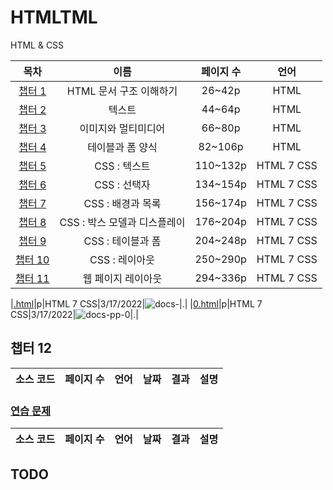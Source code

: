 # HTMLTML
HTML & CSS

|목차|이름|페이지 수|언어|
|:---:|:---:|:---:|:---:|
|[챕터 1](../HTMLTML/cahp1/README.md)|HTML 문서 구조 이해하기|26~42p|HTML|
|[챕터 2](../HTMLTML/cahp2/README.md)|텍스트|44~64p|HTML|
|[챕터 3](../HTMLTML/caph3/README.md)|이미지와 멀티미디어|66~80p|HTML|
|[챕터 4](../HTMLTML/caph4/README.md)|테이블과 폼 양식|82~106p|HTML|
|[챕터 5](../HTMLTML/caph5/README.md)|CSS : 텍스트|110~132p|HTML 7 CSS|
|[챕터 6](../HTMLTML/caph6/README.md)|CSS : 선택자|134~154p|HTML 7 CSS|
|[챕터 7](../HTMLTML/caph7/README.md)|CSS : 배경과 목록|156~174p|HTML 7 CSS|
|[챕터 8](../HTMLTML/caph8/README.md)|CSS : 박스 모델과 디스플레이|176~204p|HTML 7 CSS|
|[챕터 9](../HTMLTML/caph9/README.md)|CSS : 테이블과 폼|204~248p|HTML 7 CSS|
|[챕터 10](../HTMLTML/caph10/README.md)|CSS : 레이아웃|250~290p|HTML 7 CSS|
|[챕터 11](../HTMLTML/caph11/README.md)|웹 페이지 레이아웃|294~336p|HTML 7 CSS|

|[.html](../caph11/.html)|p|HTML 7 CSS|3/17/2022|![docs-](../caph11/docs/.jpg)|.|
|[0.html](../caph11/pp/0.html)|p|HTML 7 CSS|3/17/2022|![docs-pp-0](../caph11/docs/pp-0.jpg)|.|

## 챕터 12
|소스 코드|페이지 수|언어|날짜|결과|설명|
|:---:|:---:|:---:|:---:|:---:|:---:|

### [연습 문제](../../../../../tree/main/HTMLTML/caph12/pp)
|소스 코드|페이지 수|언어|날짜|결과|설명|
|:---:|:---:|:---:|:---:|:---:|:---:|

## TODO
